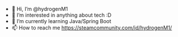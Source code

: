- 👋 Hi, I’m @hydrogenM1
- 👀 I’m interested in anything about tech :D
- 🌱 I’m currently learning Java/Spring Boot
- 📫 How to reach me https://steamcommunity.com/id/hydrogenM1/

<!---
hydrogenM1/hydrogenM1 is a ✨ special ✨ repository because its `README.md` (this file) appears on your GitHub profile.
You can click the Preview link to take a look at your changes.
--->
